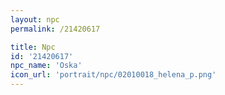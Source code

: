 ```yaml
---
layout: npc
permalink: /21420617

title: Npc
id: '21420617'
npc_name: 'Oska'
icon_url: 'portrait/npc/02010018_helena_p.png'
---
```

